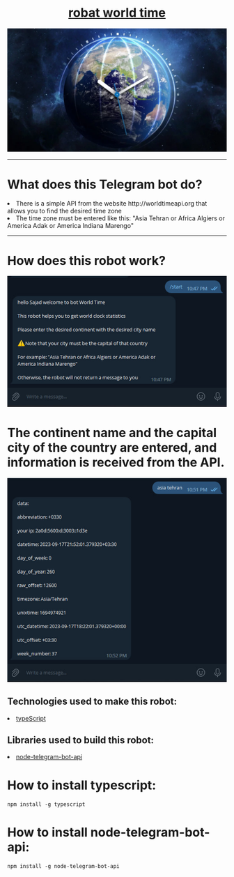 <h1 align="center"><a href="https://t.me/World_Timebot">robat world time</a></h1>

<img src="https://raw.githubusercontent.com/sajad-ahmadnzhad/WorldTime/master/img/profileBot.webp">

<hr/>

<h1>What does this Telegram bot do?</h1>
<li>There is a simple API from the website http://worldtimeapi.org that allows you to find the desired time zone</li>
<li>The time zone must be entered like this: "Asia Tehran or Africa Algiers or America Adak or America Indiana Marengo"</li>
<hr/>

<h1>How does this robot work?</h1>

<img src="https://github.com/sajad-ahmadnzhad/WorldTime/blob/master/img/startBot.jpg?raw=true"/>

<h1>The continent name and the capital city of the country are entered, and information is received from the API.</h1>

<img src="https://github.com/sajad-ahmadnzhad/WorldTime/blob/master/img/resonseData.jpg?raw=true"/>

<h2>Technologies used to make this robot:</h2>
<li><a href="https://github.com/microsoft/TypeScript"> typeScript </a></li>

<h2>Libraries used to build this robot:</h2>
<li><a href="https://github.com/yagop/node-telegram-bot-api">node-telegram-bot-api</a></li>

<h1>How to install typescript:</h1>

```
npm install -g typescript
```
<h1>How to install node-telegram-bot-api:</h1>

```
npm install -g node-telegram-bot-api
```

